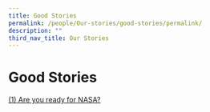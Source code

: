 ```yaml
---
title: Good Stories
permalink: /people/Our-stories/good-stories/permalink/
description: ""
third_nav_title: Our Stories
---
```

Good Stories
============

[(1) Are you ready for NASA?](/Are-you-ready-for-NASA/permalink/)

